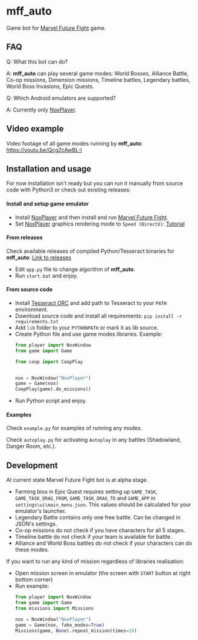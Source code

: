 # mff_auto
Game bot for [Marvel Future Fight](https://play.google.com/store/apps/details?id=com.netmarble.mherosgb&hl=ru) game.

## FAQ
Q: What this bot can do?

A: **mff_auto** can play several game modes: World Bosses, Alliance Battle, Co-op missions, Dimension missions, Timeline battles, Legendary battles, World Boss Invasions, Epic Quests.

Q: Which Android emulators are supported?

A: Currently only [NoxPlayer](https://bignox.com).

## Video example

Video footage of all game modes running by **mff_auto**: https://youtu.be/QcgZcAwBL-I

## Installation and usage

For now installation isn't ready but you can run it manually from source code with Python3 or check out existing releases:

#### Install and setup game emulator

- Install [NoxPlayer](https://bignox.com) and then install and run [Marvel Future Fight](https://play.google.com/store/apps/details?id=com.netmarble.mherosgb&hl=ru).
- Set [NoxPlayer](https://bignox.com) graphics rendering mode to `Speed (DirectX)`: [Tutorial](https://www.bignox.com/blog/change-graphics-rendering-mode-noxplayer/)

#### From releases

Check available releases of compiled Python/Tesseract binaries for **mff_auto**: [Link to releases](https://github.com/tmarenko/mff_auto/releases)

- Edit `app.py` file to change algorithm of **mff_auto**.
- Run `start.bat` and enjoy.

#### From source code

- Install [Tesseract ORC](https://github.com/tesseract-ocr/tesseract) and add path to Tesseract to your ```PATH``` environment.
- Download source code and install all requirements: ```pip install -r requirements.txt```
- Add ```lib``` folder to your ```PYTHONPATH``` or mark it as lib source.
- Create Python file and use game modes libraries. Example:
    ```python
    from player import NoxWindow
    from game import Game
    
    from coop import CoopPlay
    
    
    nox = NoxWindow("NoxPlayer")
    game = Game(nox)
    CoopPlay(game).do_missions()
    ```
- Run Python script and enjoy.

#### Examples

Check `example.py` for examples of running any modes.

Check `autoplay.py` for activating `Autoplay` in any battles (Shadowland, Danger Room, etc.).

## Development

At current state Marvel Future Fight bot is at alpha stage.

- Farming bios in Epic Quest requires setting up `GAME_TASK`, `GAME_TASK_DRAG_FROM`, `GAME_TASK_DRAG_TO` and `GAME_APP`
in `settings\ui\main_menu.json`. This values should be calculated for your emulator's launcher.
- Legendary Battle contains only one free battle. Can be changed in JSON's settings.
- Co-op missions do not check if you have characters for all 5 stages.
- Timeline battle do not check if your team is available for battle.
- Alliance and World Boss battles do not check if your characters can do these modes.

If you want to run any kind of mission regardless of libraries realisation:
- Open mission screen in emulator (the screen with `START` button at right bottom corner)
- Run example:
    ```python
    from player import NoxWindow
    from game import Game
    from missions import Missions
    
    nox = NoxWindow("NoxPlayer")
    game = Game(nox, fake_modes=True)
    Missions(game, None).repeat_mission(times=20)
    ```
